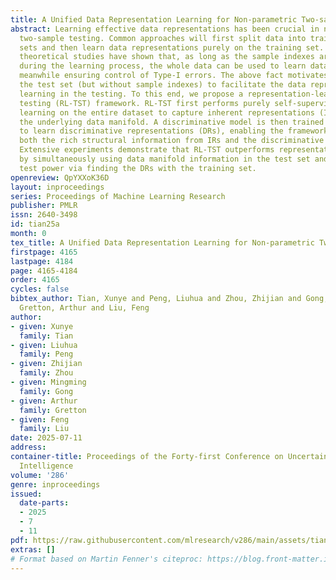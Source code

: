 ```yaml
---
title: A Unified Data Representation Learning for Non-parametric Two-sample Testing
abstract: Learning effective data representations has been crucial in non-parametric
  two-sample testing. Common approaches will first split data into training and test
  sets and then learn data representations purely on the training set. However, recent
  theoretical studies have shown that, as long as the sample indexes are not used
  during the learning process, the whole data can be used to learn data representations,
  meanwhile ensuring control of Type-I errors. The above fact motivates us to use
  the test set (but without sample indexes) to facilitate the data representation
  learning in the testing. To this end, we propose a representation-learning two-sample
  testing (RL-TST) framework. RL-TST first performs purely self-supervised representation
  learning on the entire dataset to capture inherent representations (IRs) that reflect
  the underlying data manifold. A discriminative model is then trained on these IRs
  to learn discriminative representations (DRs), enabling the framework to leverage
  both the rich structural information from IRs and the discriminative power of DRs.
  Extensive experiments demonstrate that RL-TST outperforms representative approaches
  by simultaneously using data manifold information in the test set and enhancing
  test power via finding the DRs with the training set.
openreview: QpYXXoK36D
layout: inproceedings
series: Proceedings of Machine Learning Research
publisher: PMLR
issn: 2640-3498
id: tian25a
month: 0
tex_title: A Unified Data Representation Learning for Non-parametric Two-sample Testing
firstpage: 4165
lastpage: 4184
page: 4165-4184
order: 4165
cycles: false
bibtex_author: Tian, Xunye and Peng, Liuhua and Zhou, Zhijian and Gong, Mingming and
  Gretton, Arthur and Liu, Feng
author:
- given: Xunye
  family: Tian
- given: Liuhua
  family: Peng
- given: Zhijian
  family: Zhou
- given: Mingming
  family: Gong
- given: Arthur
  family: Gretton
- given: Feng
  family: Liu
date: 2025-07-11
address:
container-title: Proceedings of the Forty-first Conference on Uncertainty in Artificial
  Intelligence
volume: '286'
genre: inproceedings
issued:
  date-parts:
  - 2025
  - 7
  - 11
pdf: https://raw.githubusercontent.com/mlresearch/v286/main/assets/tian25a/tian25a.pdf
extras: []
# Format based on Martin Fenner's citeproc: https://blog.front-matter.io/posts/citeproc-yaml-for-bibliographies/
---
```

